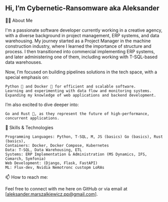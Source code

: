 Hi, I’m Cybernetic-Ransomware
aka Aleksander
---
👨‍💻 About Me

I'm a passionate software developer currently working in a creative agency, with a diverse background in project management, ERP systems, and data warehousing. My journey started as a Project Manager in the machine construction industry, where I learned the importance of structure and process. I then transitioned into commercial implementing ERP systems, and later administering one of them, including working with T-SQL-based data warehouses.

Now, I’m focused on building pipelines solutions in the tech space, with a special emphasis on:

    Python 🐍 and Docker 🐳 for efficient and scalable software.
    Learning and experimenting with data flow and monitoring systems.
    Expanding my knowledge of web applications and backend development.

I’m also excited to dive deeper into:

    Go and Rust 🚀, as they represent the future of high-performance, concurrent applications.

🚀 Skills & Technologies

    Programming Languages: Python, T-SQL, M, JS (basics) Go (basics), Rust (basics), 
    Containers: Docker, Docker Compose, Kubernetes
    Data: T-SQL, Data Warehousing, ETL
    Systems: ERP Implementation & Administration (MS Dynamics, IFS, Comarch, Symfonia)
    Web Development: (Django, Flask, FastAPI)
    ML: Flux-dev, Nvidia Nemotronc custopm LoRAs

📫 How to reach me:

Feel free to connect with me here on GitHub or via email at [aleksander.marszalkiewicz.pp@gmail.com].
